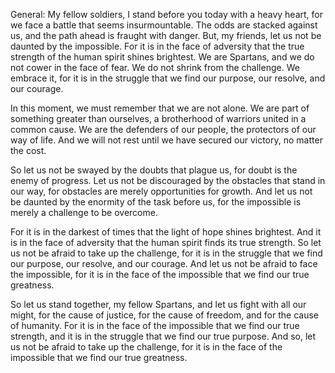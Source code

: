 General: My fellow soldiers, I stand before you today with a heavy heart, for we face a battle that seems insurmountable. The odds are stacked against us, and the path ahead is fraught with danger. But, my friends, let us not be daunted by the impossible. For it is in the face of adversity that the true strength of the human spirit shines brightest. We are Spartans, and we do not cower in the face of fear. We do not shrink from the challenge. We embrace it, for it is in the struggle that we find our purpose, our resolve, and our courage.

In this moment, we must remember that we are not alone. We are part of something greater than ourselves, a brotherhood of warriors united in a common cause. We are the defenders of our people, the protectors of our way of life. And we will not rest until we have secured our victory, no matter the cost.

So let us not be swayed by the doubts that plague us, for doubt is the enemy of progress. Let us not be discouraged by the obstacles that stand in our way, for obstacles are merely opportunities for growth. And let us not be daunted by the enormity of the task before us, for the impossible is merely a challenge to be overcome.

For it is in the darkest of times that the light of hope shines brightest. And it is in the face of adversity that the human spirit finds its true strength. So let us not be afraid to take up the challenge, for it is in the struggle that we find our purpose, our resolve, and our courage. And let us not be afraid to face the impossible, for it is in the face of the impossible that we find our true greatness.

So let us stand together, my fellow Spartans, and let us fight with all our might, for the cause of justice, for the cause of freedom, and for the cause of humanity. For it is in the face of the impossible that we find our true strength, and it is in the struggle that we find our true purpose. And so, let us not be afraid to take up the challenge, for it is in the face of the impossible that we find our true greatness.